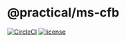 # @practical/ms-cfb
[![CircleCI](https://circleci.com/gh/practicaljs/ms-cfb/tree/master.svg?style=svg)](https://circleci.com/gh/practicaljs/ms-cfb/tree/master)
[![license](https://img.shields.io/github/license/practicaljs/ms-cfb.svg)](https://github.com/practicaljs/ms-cfb/blob/master/LICENSE)
